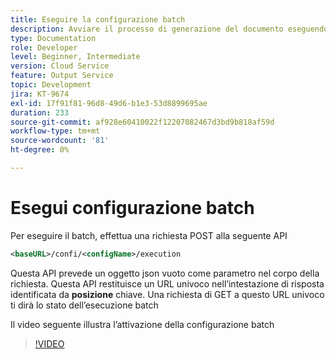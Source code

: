 ```yaml
---
title: Eseguire la configurazione batch
description: Avviare il processo di generazione del documento eseguendo il batch
type: Documentation
role: Developer
level: Beginner, Intermediate
version: Cloud Service
feature: Output Service
topic: Development
jira: KT-9674
exl-id: 17f91f81-96d8-49d6-b1e3-53d8899695ae
duration: 233
source-git-commit: af928e60410022f12207082467d3bd9b818af59d
workflow-type: tm+mt
source-wordcount: '81'
ht-degree: 0%

---
```


# Esegui configurazione batch

Per eseguire il batch, effettua una richiesta POST alla seguente API

```xml
<baseURL>/confi/<configName>/execution
```

Questa API prevede un oggetto json vuoto come parametro nel corpo della richiesta.
Questa API restituisce un URL univoco nell’intestazione di risposta identificata da **posizione** chiave.
Una richiesta di GET a questo URL univoco ti dirà lo stato dell’esecuzione batch

Il video seguente illustra l’attivazione della configurazione batch

>[!VIDEO](https://video.tv.adobe.com/v/340242?quality=12&learn=on)
